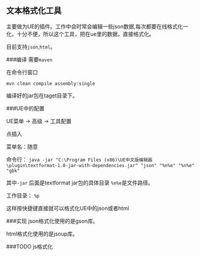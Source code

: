 ## 文本格式化工具
主要做为UE的插件。工作中会时常会编辑一些json数据,每次都要在线格式化一化，十分不便，所以这个工具，把在ue里的数据，直接格式化。

目前支持`json`,`html`。

###编译
需要`maven`

在命令行窗口

`mvn clean compile assembly:single`

编译好的jar包在taget目录下。


###UE中的配置

UE菜单 -> 高级 -> 工具配置

点插入

菜单名：随意


命令行：
`java -jar "C:\Program Files (x86)\UE中文版编辑器\plugin\textformat-1.0-jar-with-dependencies.jar" "json" "%n%e" "%n%e" "gbk"`

其中`-jar` 后面是textformat jar包的具体目录
`%n%e`是文件路径。

工作目录：
`%p`

这样按快捷键直接就可以格式化UE中的json或者html

###实现
json格式化使用的是gson库。

html格式化使用的是jsoup库。

###TODO
js格式化



